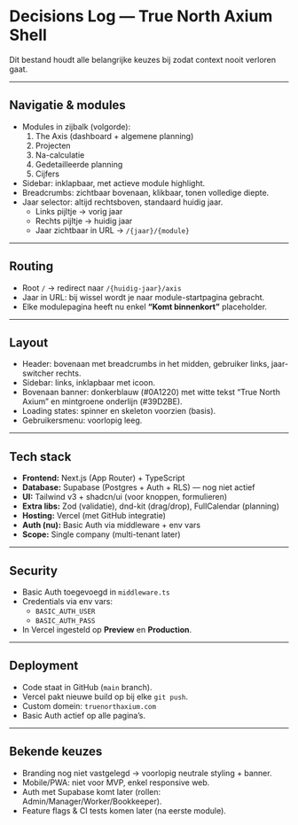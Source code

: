 # Decisions Log — True North Axium Shell

Dit bestand houdt alle belangrijke keuzes bij zodat context nooit verloren gaat.

---

## Navigatie & modules
- Modules in zijbalk (volgorde):
  1. The Axis (dashboard + algemene planning)
  2. Projecten
  3. Na-calculatie
  4. Gedetailleerde planning
  5. Cijfers
- Sidebar: inklapbaar, met actieve module highlight.
- Breadcrumbs: zichtbaar bovenaan, klikbaar, tonen volledige diepte.
- Jaar selector: altijd rechtsboven, standaard huidig jaar.  
  - Links pijltje → vorig jaar  
  - Rechts pijltje → huidig jaar  
  - Jaar zichtbaar in URL → `/{jaar}/{module}`

---

## Routing
- Root `/` → redirect naar `/{huidig-jaar}/axis`
- Jaar in URL: bij wissel wordt je naar module-startpagina gebracht.
- Elke modulepagina heeft nu enkel **“Komt binnenkort”** placeholder.

---

## Layout
- Header: bovenaan met breadcrumbs in het midden, gebruiker links, jaar-switcher rechts.
- Sidebar: links, inklapbaar met icoon.
- Bovenaan banner: donkerblauw (#0A1220) met witte tekst “True North Axium” en mintgroene onderlijn (#39D2BE).
- Loading states: spinner en skeleton voorzien (basis).
- Gebruikersmenu: voorlopig leeg.

---

## Tech stack
- **Frontend:** Next.js (App Router) + TypeScript
- **Database:** Supabase (Postgres + Auth + RLS) — nog niet actief
- **UI:** Tailwind v3 + shadcn/ui (voor knoppen, formulieren)
- **Extra libs:** Zod (validatie), dnd-kit (drag/drop), FullCalendar (planning)
- **Hosting:** Vercel (met GitHub integratie)
- **Auth (nu):** Basic Auth via middleware + env vars
- **Scope:** Single company (multi-tenant later)

---

## Security
- Basic Auth toegevoegd in `middleware.ts`  
- Credentials via env vars:
  - `BASIC_AUTH_USER`
  - `BASIC_AUTH_PASS`
- In Vercel ingesteld op **Preview** en **Production**.

---

## Deployment
- Code staat in GitHub (`main` branch).
- Vercel pakt nieuwe build op bij elke `git push`.
- Custom domein: `truenorthaxium.com`
- Basic Auth actief op alle pagina’s.

---

## Bekende keuzes
- Branding nog niet vastgelegd → voorlopig neutrale styling + banner.
- Mobile/PWA: niet voor MVP, enkel responsive web.
- Auth met Supabase komt later (rollen: Admin/Manager/Worker/Bookkeeper).
- Feature flags & CI tests komen later (na eerste module).
